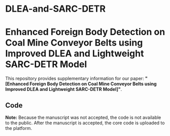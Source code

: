 # DLEA-and-SARC-DETR
# Enhanced Foreign Body Detection on Coal Mine Conveyor Belts using Improved DLEA and Lightweight SARC-DETR Model

This repository provides supplementary information for our paper: **"[Enhanced Foreign Body Detection on Coal Mine Conveyor Belts using Improved DLEA and Lightweight SARC-DETR Model]"**.  

## Code
**Note:** Because the manuscript was not accepted, the code is not available to the public. After the manuscript is accepted, the core code is uploaded to the platform.
